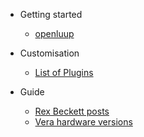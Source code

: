 - Getting started

  - [openluup](openluup.md)

- Customisation

  - [List of Plugins](plugins-list.md)

- Guide

  - [Rex Beckett posts](rex-beckett-posts.md)
  - [Vera hardware versions](vera-versions.md)
